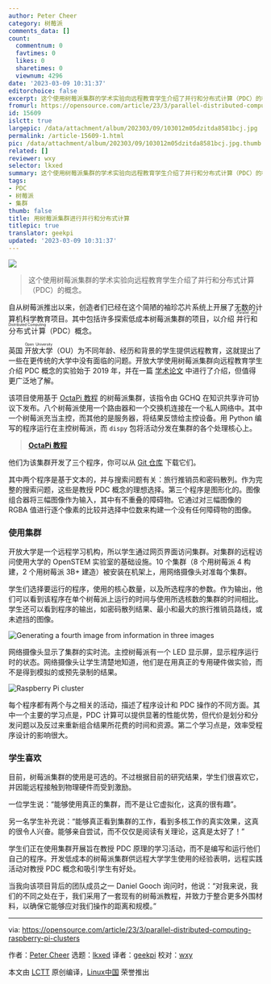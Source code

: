 ```yaml
---
author: Peter Cheer
category: 树莓派
comments_data: []
count:
  commentnum: 0
  favtimes: 0
  likes: 0
  sharetimes: 0
  viewnum: 4296
date: '2023-03-09 10:31:37'
editorchoice: false
excerpt: 这个使用树莓派集群的学术实验向远程教育学生介绍了并行和分布式计算（PDC）的概念。
fromurl: https://opensource.com/article/23/3/parallel-distributed-computing-raspberry-pi-clusters
id: 15609
islctt: true
largepic: /data/attachment/album/202303/09/103012m05dzitda8581bcj.jpg
permalink: /article-15609-1.html
pic: /data/attachment/album/202303/09/103012m05dzitda8581bcj.jpg.thumb.jpg
related: []
reviewer: wxy
selector: lkxed
summary: 这个使用树莓派集群的学术实验向远程教育学生介绍了并行和分布式计算（PDC）的概念。
tags:
- PDC
- 树莓派
- 集群
thumb: false
title: 用树莓派集群进行并行和分布式计算
titlepic: true
translator: geekpi
updated: '2023-03-09 10:31:37'
---
```


![](/data/attachment/album/202303/09/103012m05dzitda8581bcj.jpg)



> 
> 这个使用树莓派集群的学术实验向远程教育学生介绍了并行和分布式计算（PDC）的概念。
> 
> 
> 


自从树莓派推出以来，创造者们已经在这个简陋的袖珍芯片系统上开展了无数的计算机科学教育项目。其中包括许多探索低成本树莓派集群的项目，以介绍 <ruby> 并行和分布式计算 <rt>  Parallel and Distributed Computing </rt></ruby>（PDC）概念。


英国 <ruby> 开放大学 <rt>  Open University </rt></ruby>（OU）为不同年龄、经历和背景的学生提供远程教育，这就提出了一些在更传统的大学中没有面临的问题。开放大学使用树莓派集群向远程教育学生介绍 PDC 概念的实验始于 2019 年，并在一篇 [学术论文](https://doi.org/10.1080/02680513.2022.2118573) 中进行了介绍，但值得更广泛地了解。


该项目使用基于 [OctaPi 教程](https://projects.raspberrypi.org/en/projects/build-an-octapi) 的树莓派集群，该指令由 GCHQ 在知识共享许可协议下发布。八个树莓派使用一个路由器和一个交换机连接在一个私人网络中。其中一个树莓派充当主控，而其他的是服务器，将结果反馈给主控设备。用 Python 编写的程序运行在主控树莓派，而 `dispy` 包将活动分发在集群的各个处理核心上。



> 
> **[OctaPi 教程](https://projects.raspberrypi.org/en/projects/build-an-octapi)**
> 
> 
> 


他们为该集群开发了三个程序，你可以从 [Git 仓库](https://github.com/dg7692/TM129) 下载它们。


其中两个程序是基于文本的，并与搜索问题有关：旅行推销员和密码散列。作为完整的搜索问题，这些是教授 PDC 概念的理想选择。第三个程序是图形化的。图像组合器将三幅图像作为输入，其中有不重叠的障碍物。它通过对三幅图像的 RGBA 值进行逐个像素的比较并选择中位数来构建一个没有任何障碍物的图像。


### 使用集群


开放大学是一个远程学习机构，所以学生通过网页界面访问集群。对集群的远程访问使用大学的 OpenSTEM 实验室的基础设施。10 个集群（8 个用树莓派 4 构建，2 个用树莓派 3B+ 建造）被安装在机架上，用网络摄像头对准每个集群。


学生们选择要运行的程序，使用的核心数量，以及所选程序的参数。作为输出，他们可以看到该程序在单个树莓派上运行的时间与使用所选核数的集群的时间相比。学生还可以看到程序的输出，如密码散列结果、最小和最大的旅行推销员路线，或未遮挡的图像。


![Generating a fourth image from information in three images](/data/attachment/album/202303/09/103138tlbmnurowaic5bla.png)


网络摄像头显示了集群的实时流。主控树莓派有一个 LED 显示屏，显示程序运行时的状态。网络摄像头让学生清楚地知道，他们是在用真正的专用硬件做实验，而不是得到模拟的或预先录制的结果。


![Raspberry Pi cluster](/data/attachment/album/202303/09/103138w787zf57101mbz7s.png)


每个程序都有两个与之相关的活动，描述了程序设计和 PDC 操作的不同方面。其中一个主要的学习点是，PDC 计算可以提供显著的性能优势，但代价是划分和分发问题以及反过来重新组合结果所花费的时间和资源。第二个学习点是，效率受程序设计的影响很大。


### 学生喜欢


目前，树莓派集群的使用是可选的。不过根据目前的研究结果，学生们很喜欢它，并因能远程接触到物理硬件而受到激励。


一位学生说：“能够使用真正的集群，而不是让它虚拟化，这真的很有趣”。


另一名学生补充说：“能够真正看到集群的工作，看到多核工作的真实效果，这真的很令人兴奋。能够亲自尝试，而不仅仅是阅读有关理论，这真是太好了！”


学生们正在使用集群开展旨在教授 PDC 原理的学习活动，而不是编写和运行他们自己的程序。开发低成本的树莓派集群供远程大学学生使用的经验表明，远程实践活动对教授 PDC 概念和吸引学生有好处。


当我向该项目背后的团队成员之一 Daniel Gooch 询问时，他说：“对我来说，我们的不同之处在于，我们采用了一套现有的树莓派教程，并致力于整合更多外围材料，以确保它能够应对我们操作的距离和规模。”




---


via: <https://opensource.com/article/23/3/parallel-distributed-computing-raspberry-pi-clusters>


作者：[Peter Cheer](https://opensource.com/users/visimpscot2) 选题：[lkxed](https://github.com/lkxed/) 译者：[geekpi](https://github.com/geekpi) 校对：[wxy](https://github.com/wxy)


本文由 [LCTT](https://github.com/LCTT/TranslateProject) 原创编译，[Linux中国](https://linux.cn/) 荣誉推出